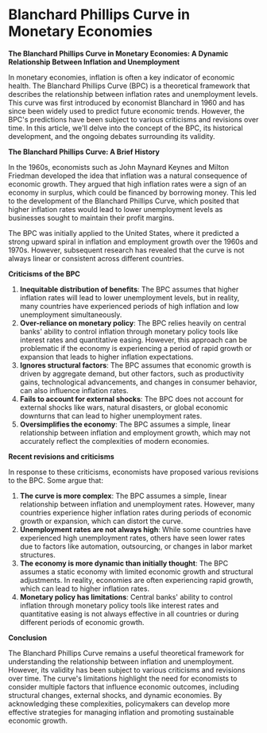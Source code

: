 # Blanchard Phillips Curve in Monetary Economies

**The Blanchard Phillips Curve in Monetary Economies: A Dynamic Relationship Between Inflation and Unemployment**

In monetary economies, inflation is often a key indicator of economic health. The Blanchard Phillips Curve (BPC) is a theoretical framework that describes the relationship between inflation rates and unemployment levels. This curve was first introduced by economist Blanchard in 1960 and has since been widely used to predict future economic trends. However, the BPC's predictions have been subject to various criticisms and revisions over time. In this article, we'll delve into the concept of the BPC, its historical development, and the ongoing debates surrounding its validity.

**The Blanchard Phillips Curve: A Brief History**

In the 1960s, economists such as John Maynard Keynes and Milton Friedman developed the idea that inflation was a natural consequence of economic growth. They argued that high inflation rates were a sign of an economy in surplus, which could be financed by borrowing money. This led to the development of the Blanchard Phillips Curve, which posited that higher inflation rates would lead to lower unemployment levels as businesses sought to maintain their profit margins.

The BPC was initially applied to the United States, where it predicted a strong upward spiral in inflation and employment growth over the 1960s and 1970s. However, subsequent research has revealed that the curve is not always linear or consistent across different countries.

**Criticisms of the BPC**

1. **Inequitable distribution of benefits**: The BPC assumes that higher inflation rates will lead to lower unemployment levels, but in reality, many countries have experienced periods of high inflation and low unemployment simultaneously.
2. **Over-reliance on monetary policy**: The BPC relies heavily on central banks' ability to control inflation through monetary policy tools like interest rates and quantitative easing. However, this approach can be problematic if the economy is experiencing a period of rapid growth or expansion that leads to higher inflation expectations.
3. **Ignores structural factors**: The BPC assumes that economic growth is driven by aggregate demand, but other factors, such as productivity gains, technological advancements, and changes in consumer behavior, can also influence inflation rates.
4. **Fails to account for external shocks**: The BPC does not account for external shocks like wars, natural disasters, or global economic downturns that can lead to higher unemployment rates.
5. **Oversimplifies the economy**: The BPC assumes a simple, linear relationship between inflation and employment growth, which may not accurately reflect the complexities of modern economies.

**Recent revisions and criticisms**

In response to these criticisms, economists have proposed various revisions to the BPC. Some argue that:

1. **The curve is more complex**: The BPC assumes a simple, linear relationship between inflation and unemployment rates. However, many countries experience higher inflation rates during periods of economic growth or expansion, which can distort the curve.
2. **Unemployment rates are not always high**: While some countries have experienced high unemployment rates, others have seen lower rates due to factors like automation, outsourcing, or changes in labor market structures.
3. **The economy is more dynamic than initially thought**: The BPC assumes a static economy with limited economic growth and structural adjustments. In reality, economies are often experiencing rapid growth, which can lead to higher inflation rates.
4. **Monetary policy has limitations**: Central banks' ability to control inflation through monetary policy tools like interest rates and quantitative easing is not always effective in all countries or during different periods of economic growth.

**Conclusion**

The Blanchard Phillips Curve remains a useful theoretical framework for understanding the relationship between inflation and unemployment. However, its validity has been subject to various criticisms and revisions over time. The curve's limitations highlight the need for economists to consider multiple factors that influence economic outcomes, including structural changes, external shocks, and dynamic economies. By acknowledging these complexities, policymakers can develop more effective strategies for managing inflation and promoting sustainable economic growth.
